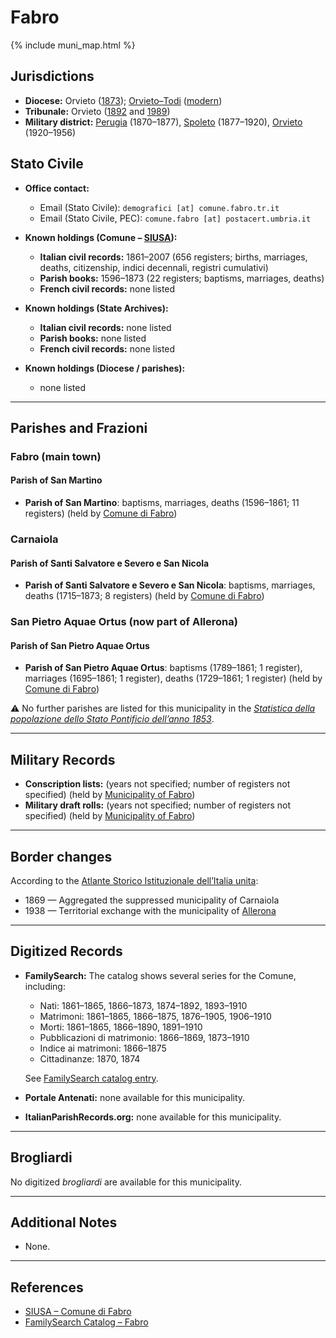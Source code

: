 # Fabro

{% include muni_map.html %}

## Jurisdictions

* **Diocese:** Orvieto ([1873](https://www.google.it/books/edition/Il_libro_de_comuni_del_Regno_d_Italia_co/WF9mfeJJcDEC?gbpv=1)); [Orvieto–Todi](../dio/orvieto_todi.md) ([modern](https://www.chiesacattolica.it/annuario-cei/ricerca-parrocchie/))
* **Tribunale:** Orvieto ([1892](https://www.google.it/books/edition/Bollettino_ufficiale_del_Ministero_di_gr/kRXd4t5fK-0C?hl=en&gbpv=1&pg=PA457&printsec=frontcover) and [1989](https://www.google.it/books/edition/Gazzetta_ufficiale_della_Repubblica_ital/-Z6nogg-qMQC?hl=en&gbpv=1&pg=RA8-PA38&printsec=frontcover))
* **Military district:** [Perugia](../mil/perugia.md) (1870–1877), [Spoleto](../mil/spoleto.md) (1877–1920), [Orvieto](../mil/orvieto.md) (1920–1956)

## Stato Civile

* **Office contact:**

  * Email (Stato Civile): `demografici [at] comune.fabro.tr.it`
  * Email (Stato Civile, PEC): `comune.fabro [at] postacert.umbria.it`

* **Known holdings (Comune – [SIUSA](https://siusa-archivi.cultura.gov.it/cgi-bin/siusa/pagina.pl?TipoPag=comparc&Chiave=266705)):**

  * **Italian civil records:** 1861–2007 (656 registers; births, marriages, deaths, citizenship, indici decennali, registri cumulativi)
  * **Parish books:** 1596–1873 (22 registers; baptisms, marriages, deaths)
  * **French civil records:** none listed

* **Known holdings (State Archives):**

  * **Italian civil records:** none listed
  * **Parish books:** none listed
  * **French civil records:** none listed

* **Known holdings (Diocese / parishes):**

  * none listed

---

## Parishes and Frazioni

### Fabro (main town)

#### Parish of San Martino

* **Parish of San Martino**: baptisms, marriages, deaths (1596–1861; 11 registers) (held by [Comune di Fabro](https://siusa-archivi.cultura.gov.it/cgi-bin/siusa/pagina.pl?TipoPag=comparc&Chiave=266705))

### Carnaiola

#### Parish of Santi Salvatore e Severo e San Nicola

* **Parish of Santi Salvatore e Severo e San Nicola**: baptisms, marriages, deaths (1715–1873; 8 registers) (held by [Comune di Fabro](https://siusa-archivi.cultura.gov.it/cgi-bin/siusa/pagina.pl?TipoPag=comparc&Chiave=266705))

### San Pietro Aquae Ortus (now part of Allerona)

#### Parish of San Pietro Aquae Ortus

* **Parish of San Pietro Aquae Ortus**: baptisms (1789–1861; 1 register), marriages (1695–1861; 1 register), deaths (1729–1861; 1 register) (held by [Comune di Fabro](https://siusa-archivi.cultura.gov.it/cgi-bin/siusa/pagina.pl?TipoPag=comparc&Chiave=266705))

⚠️ No further parishes are listed for this municipality in the *[Statistica della popolazione dello Stato Pontificio dell’anno 1853](https://www.google.it/books/edition/Statistics_della_popolazione_dello_Stato/v6dCAQAAMAAJ)*.

---

## Military Records

* **Conscription lists:** (years not specified; number of registers not specified) (held by [Municipality of Fabro](https://siusa-archivi.cultura.gov.it/cgi-bin/siusa/pagina.pl?TipoPag=comparc&Chiave=266804&RicFrmRicSemplice=Liste%20di%20leva&RicLin=en&RicSez=complessi&RicProgetto=reg%2dumb&RicVM=ricercasemplice))
* **Military draft rolls:** (years not specified; number of registers not specified) (held by [Municipality of Fabro](https://siusa-archivi.cultura.gov.it/cgi-bin/siusa/pagina.pl?TipoPag=comparc&Chiave=266804&RicFrmRicSemplice=Liste%20di%20leva&RicLin=en&RicSez=complessi&RicProgetto=reg%2dumb&RicVM=ricercasemplice))


---

## Border changes

According to the [Atlante Storico Istituzionale dell’Italia unita](http://dati.san.beniculturali.it/asi/local/detail.html?UA05140):

* 1869 — Aggregated the suppressed municipality of Carnaiola
* 1938 — Territorial exchange with the municipality of [Allerona](allerona.md)

---

## Digitized Records

* **FamilySearch:** The catalog shows several series for the Comune, including:

  * Nati: 1861–1865, 1866–1873, 1874–1892, 1893–1910
  * Matrimoni: 1861–1865, 1866–1875, 1876–1905, 1906–1910
  * Morti: 1861–1865, 1866–1890, 1891–1910
  * Pubblicazioni di matrimonio: 1866–1869, 1873–1910
  * Indice ai matrimoni: 1866–1875
  * Cittadinanze: 1870, 1874

  See [FamilySearch catalog entry](https://www.familysearch.org/en/search/catalog/652400).

* **Portale Antenati:** none available for this municipality.

* **ItalianParishRecords.org:** none available for this municipality.

---

## Brogliardi

No digitized *brogliardi* are available for this municipality.

---

## Additional Notes

* None.

---

## References

* [SIUSA – Comune di Fabro](https://siusa-archivi.cultura.gov.it/cgi-bin/siusa/pagina.pl?TipoPag=comparc&Chiave=266705)
* [FamilySearch Catalog – Fabro](https://www.familysearch.org/en/search/catalog/652400)
